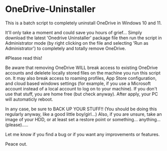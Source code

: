 # OneDrive-Uninstaller
This is a batch script to completely uninstall OneDrive in Windows 10 and 11.

It'll only take a moment and could save you hours of grief...
Simply download the latest 'Onedrive Uninstaller' package file then run the script in Administrator mode (by right clicking on the file and selecting 'Run as Administrator') to completely and totally remove OneDrive.

#Please read this!

Be aware that removing OneDrive WILL break access to existing OneDrive accounts and delelete locally stored files on the machine you run this script on.
It may also break access to roaming profiles, App Store configuration, and cloud based windows settings (for example, if you use a Microsoft account instead of a local account to log on to your machine).
If you don't use that stuff, you are home free (but check anyway).
After apply, your PC will automaticly reboot.

In any case, be sure to BACK UP YOUR STUFF!! (You should be doing this regularly anyway, like a good little boy/girl...)
Also, if you are unsure, take an image of your HDD, or at least set a restore point or something... anything... (please).....

Let me know if you find a bug or if you want any improvements or features.

Peace out. 
